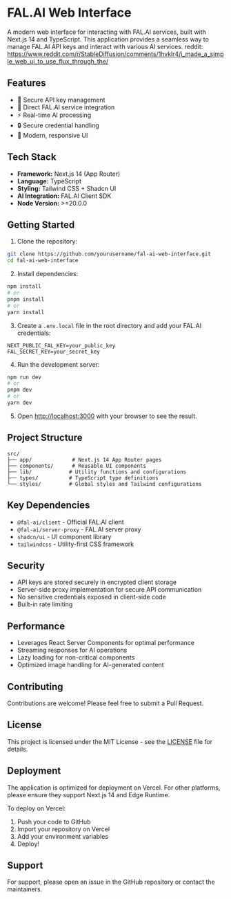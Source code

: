 # FAL.AI Web Interface

A modern web interface for interacting with FAL.AI services, built with Next.js 14 and TypeScript. This application provides a seamless way to manage FAL.AI API keys and interact with various AI services.
reddit: https://www.reddit.com/r/StableDiffusion/comments/1hvklr4/i_made_a_simple_web_ui_to_use_flux_through_the/
## Features

- 🔑 Secure API key management
- 🤖 Direct FAL.AI service integration
- ⚡ Real-time AI processing
- 🔒 Secure credential handling
- 🎨 Modern, responsive UI

## Tech Stack

- **Framework:** Next.js 14 (App Router)
- **Language:** TypeScript
- **Styling:** Tailwind CSS + Shadcn UI
- **AI Integration:** FAL.AI Client SDK
- **Node Version:** >=20.0.0

## Getting Started

1. Clone the repository:
```bash
git clone https://github.com/yourusername/fal-ai-web-interface.git
cd fal-ai-web-interface
```

2. Install dependencies:
```bash
npm install
# or
pnpm install
# or
yarn install
```

3. Create a `.env.local` file in the root directory and add your FAL.AI credentials:
```env
NEXT_PUBLIC_FAL_KEY=your_public_key
FAL_SECRET_KEY=your_secret_key
```

4. Run the development server:
```bash
npm run dev
# or
pnpm dev
# or
yarn dev
```

5. Open [http://localhost:3000](http://localhost:3000) with your browser to see the result.

## Project Structure

```
src/
├── app/             # Next.js 14 App Router pages
├── components/      # Reusable UI components
├── lib/            # Utility functions and configurations
├── types/          # TypeScript type definitions
└── styles/         # Global styles and Tailwind configurations
```

## Key Dependencies

- `@fal-ai/client` - Official FAL.AI client
- `@fal-ai/server-proxy` - FAL.AI server proxy
- `shadcn/ui` - UI component library
- `tailwindcss` - Utility-first CSS framework

## Security

- API keys are stored securely in encrypted client storage
- Server-side proxy implementation for secure API communication
- No sensitive credentials exposed in client-side code
- Built-in rate limiting

## Performance

- Leverages React Server Components for optimal performance
- Streaming responses for AI operations
- Lazy loading for non-critical components
- Optimized image handling for AI-generated content

## Contributing

Contributions are welcome! Please feel free to submit a Pull Request.

## License

This project is licensed under the MIT License - see the [LICENSE](LICENSE) file for details.

## Deployment

The application is optimized for deployment on Vercel. For other platforms, please ensure they support Next.js 14 and Edge Runtime.

To deploy on Vercel:

1. Push your code to GitHub
2. Import your repository on Vercel
3. Add your environment variables
4. Deploy!

## Support

For support, please open an issue in the GitHub repository or contact the maintainers.
